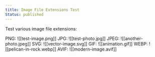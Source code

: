 ```yaml
---
title: Image File Extensions Test
Status: published
---
```


Test various image file extensions:

PNG: ![[test-image.png]]
JPG: ![[test-photo.jpg]]
JPEG: ![[another-photo.jpeg]]
SVG: ![[vector-image.svg]]
GIF: ![[animation.gif]]
WEBP: ![[pelican-in-rock.webp]]
AVIF: ![[modern-image.avif]]